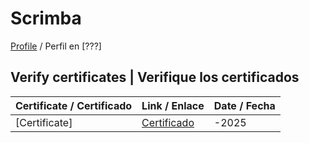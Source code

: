 # Scrimba 


 [Profile](#) / Perfil en [???]





## Verify certificates  |  Verifique los certificados

| Certificate / Certificado  |  Link / Enlace            | Date / Fecha |
|----------------------------|---------------------------|--------------|
| [Certificate]              |  [Certificado](#)         |      -2025   |